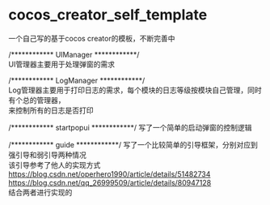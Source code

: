 # cocos_creator_self_template
一个自己写的基于cocos creator的模板，不断完善中  

/************ UIManager ************/  
UI管理器主要用于处理弹窗的需求  

/************ LogManager ************/  
Log管理器主要用于打印日志的需求，每个模块的日志等级按模块自己管理，同时有个总的管理器，  
来控制所有的日志是否打印  

/************ startpopui ************/
写了一个简单的启动弹窗的控制逻辑  

/************ guide ************/
写了一个比较简单的引导框架，分别对应到强引导和弱引导两种情况  
该引导参考了他人的实现方式  
https://blog.csdn.net/operhero1990/article/details/51482734  
https://blog.csdn.net/qq_26999509/article/details/80947128  
结合两者进行实现的  